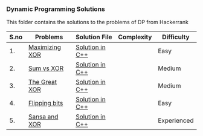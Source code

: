 ### Dynamic Programming Solutions 

This folder contains the solutions to the problems of DP from Hackerrank 

|S.no|Problems        |Solution File                  |Complexity                   | Difficulty   |
|----|----------------|-------------------------------|-----------------------------|--------------|
|1.  |[Maximizing XOR](https://www.hackerrank.com/challenges/maximizing-xor/problem)|[Solution in C++](https://github.com/soumilk/HackerRank_Programs/blob/master/Bit%20Manipulation/Maximizing%20XOR.cpp)| |Easy| 
|2.  |[Sum vs XOR](https://www.hackerrank.com/challenges/sum-vs-xor/problem)|[Solution in C++](https://github.com/soumilk/HackerRank_Programs/blob/master/Bit%20Manipulation/Sum%20vs%20XOR.cpp)| | Medium|
|3.  |[The Great XOR](https://www.hackerrank.com/challenges/the-great-xor/problem)|[Solution in C++](https://github.com/soumilk/HackerRank_Programs/blob/master/Bit%20Manipulation/The%20Great%20XOR.cpp)|  |Medium|
|4.  |[Flipping bits](https://www.hackerrank.com/challenges/flipping-bits/problem)|[Solution in C++](https://github.com/soumilk/HackerRank_Programs/blob/master/Bit%20Manipulation/Flipping%20bits.cpp)|  | Easy|
|5.  |[Sansa and XOR](https://www.hackerrank.com/challenges/sansa-and-xor/problem)|[Solution in C++](https://github.com/soumilk/HackerRank_Programs/blob/master/Bit%20Manipulation/Sansa%20and%20XOR.cpp)|  | Experienced|
